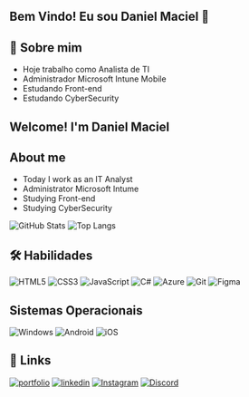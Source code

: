 ## Bem Vindo! Eu sou Daniel Maciel 👋








## 🚀 Sobre mim
- Hoje trabalho como Analista de TI
- Administrador Microsoft Intune Mobile
- Estudando Front-end
- Estudando CyberSecurity 

## Welcome! I'm Daniel Maciel 
## About me 
- Today I work as an IT Analyst
- Administrator Microsoft Intume
- Studying Front-end
- Studying CyberSecurity  

![GitHub Stats](https://github-readme-stats.vercel.app/api?username=danielmaciel89&theme=transparent&bg_color=000&border_color=30A3DC&show_icons=true&icon_color=30A3DC&title_color=E94D5F&text_color=FFF)    ![Top Langs](https://github-readme-stats-git-masterrstaa-rickstaa.vercel.app/api/top-langs/?username=danielmaciel89&bg_color=000&border_color=30A3DC&title_color=E94D5F&text_color=FFF)




## 🛠 Habilidades
![HTML5](https://img.shields.io/badge/HTML5-E34F26?style=for-the-badge&logo=html5&logoColor=white) 
![CSS3](https://img.shields.io/badge/CSS3-1572B6?style=for-the-badge&logo=css3&logoColor=white) 
![JavaScript](https://img.shields.io/badge/JavaScript-F7DF1E?style=for-the-badge&logo=javascript&logoColor=black) 
![C#](https://img.shields.io/badge/C%23-239120?style=for-the-badge&logo=c-sharp&logoColor=white) 
![Azure](https://img.shields.io/badge/Azure-blue?style=for-the-badge&logo=microsoft%20azure&logoColor=blue&labelColor=FFFFFF&link=https%3A%2F%2Fimages.app.goo.gl%2FK7PN1jYJd57x4q7A8) 
![Git](https://img.shields.io/badge/GIT-E44C30?style=for-the-badge&logo=git&logoColor=white) 
![Figma](https://img.shields.io/badge/Figma-696969?style=for-the-badge&logo=figma&logoColor=figma) 

## Sistemas Operacionais 
![Windows](https://img.shields.io/badge/Windows-000?style=for-the-badge&logo=windows&logoColor=2CA5E0) 
![Android](https://img.shields.io/badge/Android-3DDC84?style=for-the-badge&logo=android&logoColor=white) 
![iOS](https://img.shields.io/badge/iOS-000000?style=for-the-badge&logo=ios&logoColor=white) 

## 🔗 Links
[![portfolio](https://img.shields.io/badge/my_portfolio-000?style=for-the-badge&logo=ko-fi&logoColor=white)]() 
[![linkedin](https://img.shields.io/badge/linkedin-0A66C2?style=for-the-badge&logo=linkedin&logoColor=white)](https://www.linkedin.com/in/daniel-maciel-50924860) 
[![Instagram](https://img.shields.io/badge/-Instagram-%23E4405F?style=for-the-badge&logo=instagram&logoColor=white)](https://www.instagram.com/daniel_macielsjc/) 
[![Discord](https://img.shields.io/badge/Discord-7289DA?style=for-the-badge&logo=discord&logoColor=white)](https://discord.com/channels/@gamexplay.)


